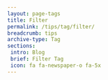 ```yaml
---
layout: page-tags
title: Filter
permalink: /tips/tag/filter/
breadcrumb: tips
archive-type: Tag
sections:
 intro: Blog
 brief: Filter Tag
 icon: fa fa-newspaper-o fa-5x
---
```

